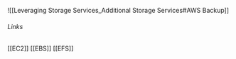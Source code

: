 ![[Leveraging Storage Services_Additional Storage Services#AWS Backup]]

###### Links

[[EC2]]
[[EBS]]
[[EFS]]